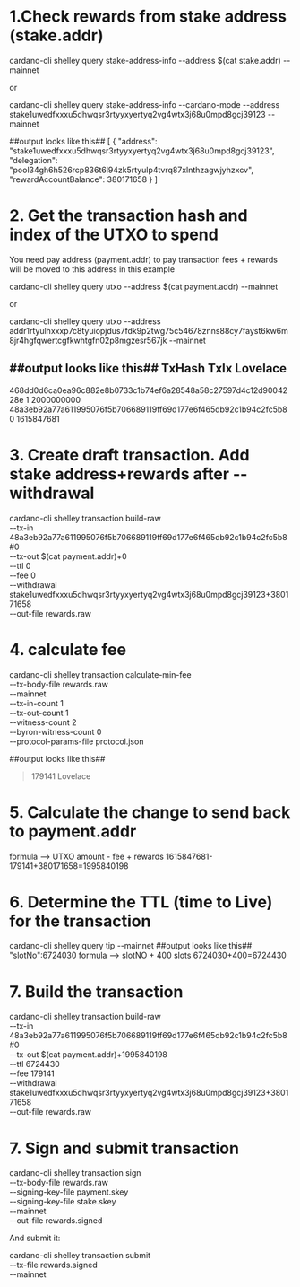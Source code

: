 # 1.Check rewards from stake address (stake.addr)

cardano-cli shelley query stake-address-info --address $(cat stake.addr) --mainnet

or

cardano-cli shelley query stake-address-info --cardano-mode --address stake1uwedfxxxu5dhwqsr3rtyyxyertyq2vg4wtx3j68u0mpd8gcj39123 --mainnet

##output looks like this##
[
    {
        "address": "stake1uwedfxxxu5dhwqsr3rtyyxyertyq2vg4wtx3j68u0mpd8gcj39123",
        "delegation": "pool34gh6h526rcp836t6l94zk5rtyulp4tvrq87xlnthzagwjyhzxcv",
        "rewardAccountBalance": 380171658
    }
]

# 2. Get the transaction hash and index of the UTXO to spend
You need pay address (payment.addr) to pay transaction fees + rewards will be moved to this address in this example

cardano-cli shelley query utxo --address $(cat payment.addr) --mainnet

or

cardano-cli shelley query utxo --address addr1rtyulhxxxp7c8tyuiopjdus7fdk9p2twg75c54678znns88cy7fayst6kw6m8jr4hgfqwertcgfkwhtgfn02p8mgzesr567jk --mainnet

##output looks like this##
                           TxHash                                 TxIx        Lovelace
----------------------------------------------------------------------------------------
468dd0d6ca0ea96c882e8b0733c1b74ef6a28548a58c27597d4c12d9004228e     1        2000000000
48a3eb92a77a611995076f5b706689119ff69d177e6f465db92c1b94c2fc5b8     0        1615847681

# 3. Create draft transaction. Add stake address+rewards after --withdrawal 
cardano-cli shelley transaction build-raw \
--tx-in 48a3eb92a77a611995076f5b706689119ff69d177e6f465db92c1b94c2fc5b8#0 \
--tx-out $(cat payment.addr)+0 \
--ttl 0 \
--fee 0 \
--withdrawal stake1uwedfxxxu5dhwqsr3rtyyxyertyq2vg4wtx3j68u0mpd8gcj39123+380171658 \
--out-file rewards.raw

# 4. calculate fee
cardano-cli shelley transaction calculate-min-fee \
--tx-body-file rewards.raw \
--mainnet \
--tx-in-count 1 \
--tx-out-count 1 \
--witness-count 2 \
--byron-witness-count 0 \
--protocol-params-file protocol.json

##output looks like this##
>179141 Lovelace

# 5. Calculate the change to send back to payment.addr
formula --> UTXO amount - fee + rewards 
1615847681-179141+380171658=1995840198

# 6. Determine the TTL (time to Live) for the transaction
cardano-cli shelley query tip --mainnet
##output looks like this##
"slotNo":6724030
formula --> slotNO + 400 slots 
6724030+400=6724430

# 7. Build the transaction
cardano-cli shelley transaction build-raw \
--tx-in 48a3eb92a77a611995076f5b706689119ff69d177e6f465db92c1b94c2fc5b8#0 \
--tx-out $(cat payment.addr)+1995840198 \
--ttl 6724430 \
--fee 179141 \
--withdrawal stake1uwedfxxxu5dhwqsr3rtyyxyertyq2vg4wtx3j68u0mpd8gcj39123+380171658 \
--out-file rewards.raw

# 7. Sign and submit transaction
cardano-cli shelley transaction sign \
--tx-body-file rewards.raw \
--signing-key-file payment.skey \
--signing-key-file stake.skey \
--mainnet \
--out-file rewards.signed


And submit it:

cardano-cli shelley transaction submit \
--tx-file rewards.signed \
--mainnet
